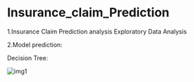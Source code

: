 # Insurance_claim_Prediction
1.Insurance Claim Prediction analysis Exploratory Data Analysis 


2.Model prediction:

Decision Tree:


![img1](https://user-images.githubusercontent.com/73115703/147379507-74aa698d-6070-47af-8c5e-5cca3659ccce.png)
